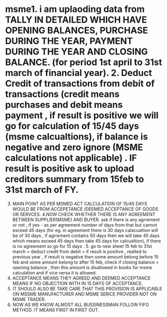 # msme1.	i am uplaoding data from TALLY IN DETAILED WHICH HAVE OPENING BALANCES, PURCHASE DURING THE YEAR, PAYMENT DURING THE YEAR AND CLOSING BALANCE. (for period 1st april to 31st march of financial year).  2. Deduct Credit of transactions from debit of transactions (credit means purchases and debit means payment , if result is positive we will go for calculation of 15/45 days (msme calcualtions), if balance is negative and zero ignore (MSME calculations not applicable) . IF result is positive ask to upload creditors summary from 15feb to 31st march of FY.
3.	MAIN POINT AS PER MSMED ACT CALCULATION OF 15/45 DAYS WOULD BE FROM ACCEPETANCE /DEEMED ACCEPTANCE OF GOODS OR SERVCES.                                                                                                      4.NOW CHECK WHETHER THERE IS ANY AGREEMENT BETWEEN SUPPLIER(MSME) AND BUYER.
 ask if there is any agrrement or not , if yes - as per agreement  number of days from that but cannot exceed 45 days (for eg. in agreement there is 30 days calacualtion will be of 30 days , if agrrement contains 50 days then we will take 45 days  which means exceed 45 days then take 45 days for calcualtion), if there is no agreement so go for 15 days .                                                                                               5. go to new sheet 15 feb to 31st march = deduct credit from debit = if result is positive , realted to previous year , if result is negative then some amount belong before 15 feb and some amount belong to after 15 feb, check if closing balance = opening balance , then this amount is disallowed in books for msme calculation  and if vice versa it is allowed.
4.	ACCEPTANCE MEANS THEY AGREED AND DEEMED ACCEPTANCE MEANS IF NO OBJECTION WITH IN 15 DAYS OF ACCEPTANCE.
5.	IT SHOULD ALSO BE TAKE CARE THAT THIS PROVISION IS APPLICABLE ON MSSME MANUFACTURER AND MSME SERICE PROVIDER NOT ON MSME TRADER.
6.	NOW AS WE KNOW ALMOST ALL BUSSINESSMAN FOLLOW FIFO METHOD. IT MEANS FIRST IN FIRST OUT.
